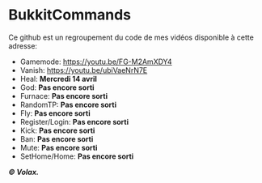 # BukkitCommands
Ce github est un regroupement du code de mes vidéos disponible à cette adresse:

- Gamemode: https://youtu.be/FG-M2AmXDY4
- Vanish: https://youtu.be/ubiVaeNrN7E
- Heal: **Mercredi 14 avril**
- God: **Pas encore sorti**
- Furnace: **Pas encore sorti**
- RandomTP: **Pas encore sorti**
- Fly: **Pas encore sorti**
- Register/Login: **Pas encore sorti**
- Kick: **Pas encore sorti**
- Ban: **Pas encore sorti**
- Mute: **Pas encore sorti**
- SetHome/Home: **Pas encore sorti**

***© Volax.***

